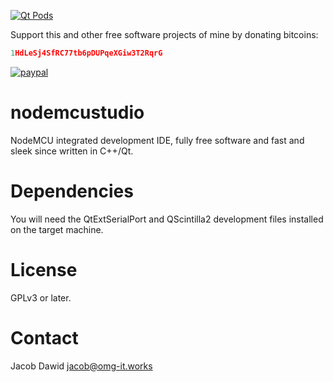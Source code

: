 [![Qt Pods](http://qt-pods.org/assets/logo.png "Qt Pods")](http://qt-pods.org)

Support this and other free software projects of mine by donating bitcoins:
```cpp
1HdLeSj4SfRC77tb6pDUPqeXGiw3T2RqrG
```
[![paypal](https://www.paypalobjects.com/en_US/i/btn/btn_donateCC_LG.gif)](https://www.paypal.com/cgi-bin/webscr?cmd=_s-xclick&hosted_button_id=9WB9VJA9RGWTN)

# nodemcustudio
NodeMCU integrated development IDE, fully free software and fast and sleek since written in C++/Qt.

# Dependencies
You will need the QtExtSerialPort and QScintilla2 development files installed on the target machine.

# License
GPLv3 or later.

# Contact

Jacob Dawid <jacob@omg-it.works>
